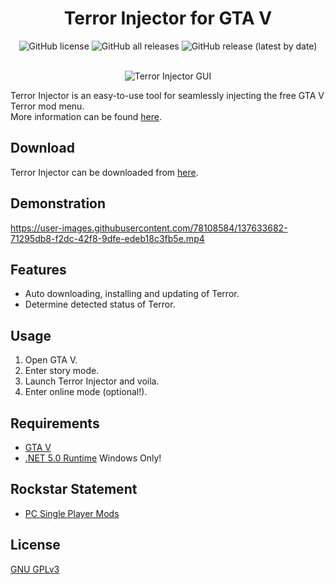 <div align="center">
    <h1>Terror Injector for GTA V</h1>

   <img alt="GitHub license" src="https://img.shields.io/github/license/MoistyMarley/Terror-Injector?label=license&style=for-the-badge">
   <img alt="GitHub all releases" src="https://img.shields.io/github/downloads/MoistyMarley/Terror-Injector/total?style=for-the-badge">
   <img alt="GitHub release (latest by date)" src="https://img.shields.io/github/v/release/MoistyMarley/Terror-Injector?style=for-the-badge">
 
   <p>
       <br>
       <img alt="Terror Injector GUI" src="https://github.com/MoistyMarley/Terror-Injector/blob/main/Terror_GUI.png?raw=true">
   </p>
</div>

<!-- ![Terror GUI](https://github.com/MoistyMarley/Terror-Injector/blob/main/Terror_GUI.png?raw=true "Terror Injector GUI") -->

Terror Injector is an easy-to-use tool for seamlessly injecting the free GTA V Terror mod menu.\
More information can be found [here](https://mistermodzz.com/terror/#page-content "Terror").

## Download
Terror Injector can be downloaded from [here](https://github.com/MoistyMarley/Terror-Injector/releases/latest/download/TerrorInjector.exe "TerrorInjector.exe").

## Demonstration
<!-- https://user-images.githubusercontent.com/78108584/115124054-23e5e580-9fb8-11eb-8a14-75f5433dcbde.mp4 -->
<!-- https://user-images.githubusercontent.com/78108584/116448952-8f01a880-a851-11eb-9dfe-c5c39b1b0228.mp4 -->
https://user-images.githubusercontent.com/78108584/137633682-71295db8-f2dc-42f8-9dfe-edeb18c3fb5e.mp4

## Features
- Auto downloading, installing and updating of Terror.
- Determine detected status of Terror.

## Usage
1. Open GTA V.
2. Enter story mode.
3. Launch Terror Injector and voila.
4. Enter online mode (optional!).

## Requirements
- [GTA V](https://www.rockstargames.com/games/V)
- [.NET 5.0 Runtime](https://dotnet.microsoft.com/download/dotnet/5.0/runtime) Windows Only!

## Rockstar Statement
- [PC Single Player Mods](https://support.rockstargames.com/articles/115009494848/PC-Single-Player-Mods "PC Single Player Mods")

## License
 [GNU GPLv3](/LICENSE "GNU General Public License v3.0")
